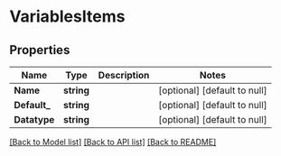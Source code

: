 # VariablesItems

## Properties
Name | Type | Description | Notes
------------ | ------------- | ------------- | -------------
**Name** | **string** |  | [optional] [default to null]
**Default_** | **string** |  | [optional] [default to null]
**Datatype** | **string** |  | [optional] [default to null]

[[Back to Model list]](../README.md#documentation-for-models) [[Back to API list]](../README.md#documentation-for-api-endpoints) [[Back to README]](../README.md)


